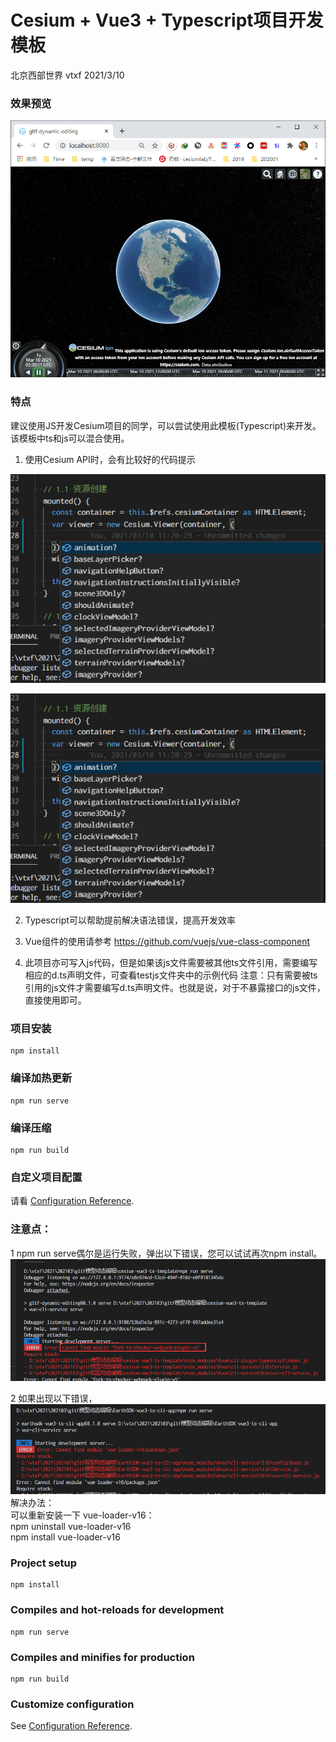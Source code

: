 # Cesium + Vue3 + Typescript项目开发模板

北京西部世界 vtxf 2021/3/10

### 效果预览
![](mk-images/2021-03-10-11-30-38.png)

### 特点


建议使用JS开发Cesium项目的同学，可以尝试使用此模板(Typescript)来开发。该模板中ts和js可以混合使用。  
1. 使用Cesium API时，会有比较好的代码提示  

![](mk-images/2021-03-10-11-21-06.png)

![](mk-images/2021-03-10-11-23-39.png)

2. Typescript可以帮助提前解决语法错误，提高开发效率  

3. Vue组件的使用请参考 https://github.com/vuejs/vue-class-component

4. 此项目亦可写入js代码，但是如果该js文件需要被其他ts文件引用，需要编写相应的d.ts声明文件，可查看testjs文件夹中的示例代码
注意：只有需要被ts引用的js文件才需要编写d.ts声明文件。也就是说，对于不暴露接口的js文件，直接使用即可。

### 项目安装
```
npm install
```

### 编译加热更新
```
npm run serve
```

### 编译压缩
```
npm run build
```

### 自定义项目配置
请看 [Configuration Reference](https://cli.vuejs.org/config/).

### 注意点：
1 npm run serve偶尔是运行失败，弹出以下错误，您可以试试再次npm install。  
![](mk-images/2021-03-10-11-10-17.png)  

2 如果出现以下错误，  
![](mk-images/2021-03-10-11-14-47.png)  
解决办法：  
可以重新安装一下 vue-loader-v16：  
npm uninstall vue-loader-v16  
npm install vue-loader-v16  

### Project setup
```
npm install
```

### Compiles and hot-reloads for development
```
npm run serve
```

### Compiles and minifies for production
```
npm run build
```

### Customize configuration
See [Configuration Reference](https://cli.vuejs.org/config/).